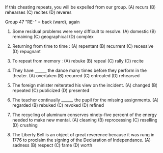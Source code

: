 If this cheating repeats, you will be expelled from our group.
(A) recurs      (B) rehearses     (C) recites     (D) reveres


Group 47 "RE-" = back (ward), again




1. Some residual problems were very difficult to resolve.
(A) domestic    (B) remaining   (C) geographical    (D) complex


2. Returning from time to time :
(A) repentant     (B) recurrent     (C) recessive     (D) repugnant

3. To repeat from memory :
(A) rebuke   (B) repeal    (C) rally     (D) recite


4. They have ______ the dance many times before they perform in the theater.
(A) overtaken       (B) recurred      (C) entreated     (D) rehearsed


5. The foreign minister reiterated his view on the incident.
(A) changed     (B) repeated      (C) publicized      (D) presented


6. The teacher continually ______ the pupil for the missing assignments.
(A) regarded    (B) rebuked     (C) revoked     (D) refined


7. The recycling of aluminum conserves ninety-five percent of the energy needed to make new mental.
(A) cleaning      (B) reprocessing      (C) reselling     (D) crushing



8. The Liberty Bell is an object of great reverence because it was rung in 1776 to proclaim the signing of the Declaration of Independance.
(A) sadness       (B) respect     (C) fame        (D) worth
